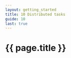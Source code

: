 ```yaml
---
layout: getting_started
title: 10 Distributed tasks
guide: 10
last: true
---
```


# {{ page.title }}

  <div class="toc"></div>

